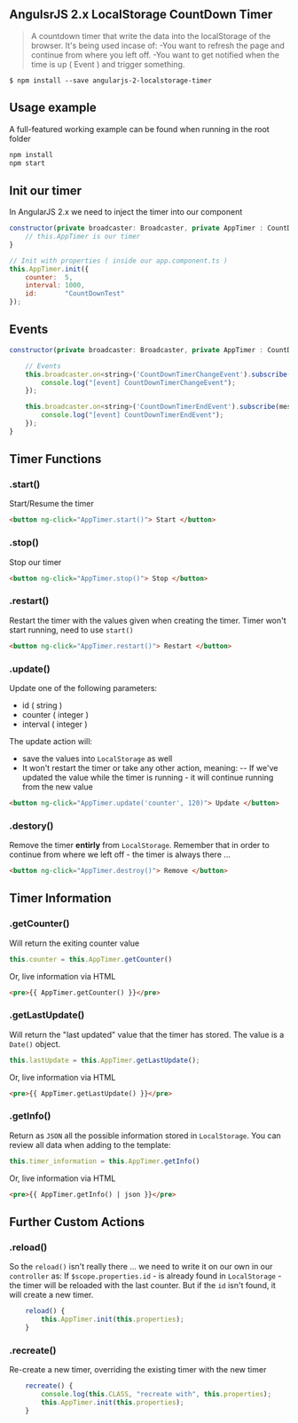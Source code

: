 ## AngulsrJS 2.x LocalStorage CountDown Timer

> A countdown timer that write the data into the localStorage of the browser.
> It's being used incase of:
> -You want to refresh the page and continue from where you left off.
> -You want to get notified when the time is up ( Event ) and trigger something.

```shell
$ npm install --save angularjs-2-localstorage-timer 
```

## Usage example
A full-featured working example can be found when running in the root folder
```html
npm install
npm start
```


## Init our timer
In AngularJS 2.x we need to inject the timer into our component
```javascript
constructor(private broadcaster: Broadcaster, private AppTimer : CountDownTimer) {
    // this.AppTimer is our timer
}
```

```javascript
// Init with properties ( inside our app.component.ts )
this.AppTimer.init({
    counter:  5,
    interval: 1000,
    id:       "CountDownTest"
});
```

## Events
```javascript
constructor(private broadcaster: Broadcaster, private AppTimer : CountDownTimer) {

    // Events              
    this.broadcaster.on<string>('CountDownTimerChangeEvent').subscribe(message => {       
        console.log("[event] CountDownTimerChangeEvent");
    });

    this.broadcaster.on<string>('CountDownTimerEndEvent').subscribe(message => {
        console.log("[event] CountDownTimerEndEvent");
    });
}
```

## Timer Functions
### .start()
Start/Resume the timer

```html
<button ng-click="AppTimer.start()"> Start </button>
```

### .stop()
Stop our timer

```html
<button ng-click="AppTimer.stop()"> Stop </button>
```

### .restart()
Restart the timer with the values given when creating the timer.
Timer won't start running, need to use `start()`
```html
<button ng-click="AppTimer.restart()"> Restart </button>
```

### .update()
Update one of the following parameters: 
- id       ( string )
- counter  ( integer )
- interval ( integer )

The update action will:
- save the values into `LocalStorage` as well
- It won't restart the timer or take any other action, meaning:
-- If we've updated the value while the timer is running - it will continue running from the new value

```html
<button ng-click="AppTimer.update('counter', 120)"> Update </button>
```

### .destory()
Remove the timer **entirly** from `LocalStorage`.
Remember that in order to continue from where we left off - the timer is always there ...

```html
<button ng-click="AppTimer.destroy()"> Remove </button>
```

## Timer Information
### .getCounter()
Will return the exiting counter value
```javascript
this.counter = this.AppTimer.getCounter()
```

Or, live information via HTML 
```html
<pre>{{ AppTimer.getCounter() }}</pre>
```

### .getLastUpdate()
Will return the "last updated" value that the timer has stored.
The value is a `Date()` object.
```javascript
this.lastUpdate = this.AppTimer.getLastUpdate();
```

Or, live information via HTML 
```html
<pre>{{ AppTimer.getLastUpdate() }}</pre>
```


### .getInfo()
Return as `JSON` all the possible information stored in `LocalStorage`.
You can review all data when adding to the template:
```javascript
this.timer_information = this.AppTimer.getInfo()
```

Or, live information via HTML 
```html
<pre>{{ AppTimer.getInfo() | json }}</pre>
```

## Further Custom Actions

### .reload()
So the `reload()` isn't really there ... we need to write it on our own in our `controller` as:
If `$scope.properties.id` - is already found in `LocalStorage` - the timer will be reloaded with the last counter.
But if the `id` isn't found, it will create a new timer.

```javascript
    reload() {
        this.AppTimer.init(this.properties);                
    }
```

### .recreate()
Re-create a new timer, overriding the existing timer with the new timer
```javascript
    recreate() {
        console.log(this.CLASS, "recreate with", this.properties);
        this.AppTimer.init(this.properties);        
    }
```




